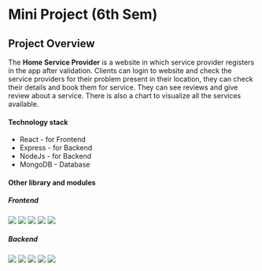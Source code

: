 # Mini Project (6th Sem)

## Project Overview
The **Home Service Provider** is a website in which service provider registers in the app after validation. Clients can login to website and check the service providers for their problem present in their location, they can check their details and book them for service. They can see reviews and give review about a service. There is also a chart to visualize all the services available.

#### Technology stack
- React - for Frontend
- Express - for Backend
- NodeJs - for Backend
- MongoDB - Database

#### Other library and modules
 ##### Frontend

![](https://img.shields.io/badge/Framework-Antd-blue)
![](https://img.shields.io/badge/Framework-ReactStrap-blue)
![](https://img.shields.io/badge/Framework-Bootstrap-blue)
![](https://img.shields.io/badge/Chart-rechart-pink)
![](https://img.shields.io/badge/Router-connected_react_router-green)

##### Backend

![](https://img.shields.io/badge/Framework-Express-blue)
![](https://img.shields.io/badge/Env-dotenv-red)
![](https://img.shields.io/badge/Middleware-mongoose-pink)
![](https://img.shields.io/badge/Middleware-cors-pink)
![](https://img.shields.io/badge/server-nodemon-orange)
